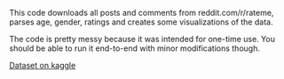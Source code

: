 This code downloads all posts and comments from reddit.com/r/rateme, parses age, gender, ratings and creates some visualizations of the data.

The code is pretty messy because it was intended for one-time use. You should be able to run it end-to-end with minor modifications though.

[Dataset on kaggle](https://www.kaggle.com/nikkou/gender-statistics-of-rrateme)